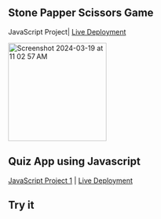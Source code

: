 ## Stone Papper Scissors Game  


JavaScript Project| [Live Deployment](https://ayushsaini20.github.io/Stone-Paper-Scissors/)

<img width="200" alt="Screenshot 2024-03-19 at 11 02 57 AM" src="https://github.com/Ayushsaini20/Stone-Paper-Scissors/assets/73630171/80c92ef2-0411-4441-aeed-d6a924d5659c">


## Quiz App using Javascript
[JavaScript Project 1](https://github.com/Ayushsaini20/JavaScript-Project) | [Live Deployment ](https://ayushsaini20.github.io/JavaScript-Project/)

## Try it 
